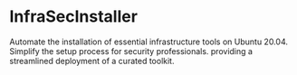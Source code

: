 # InfraSecInstaller
Automate the installation of essential infrastructure tools on Ubuntu 20.04. Simplify the setup process for security professionals. providing a streamlined deployment of a curated toolkit.
